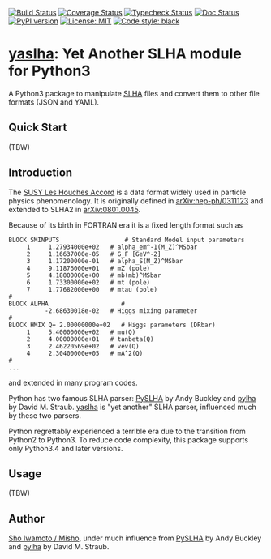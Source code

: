 [![Build Status](https://github.com/misho104/yaslha/actions/workflows/unit-test.yaml/badge.svg?branch=master)](https://github.com/misho104/yaslha/actions/workflows/unit-test.yaml)
[![Coverage Status](https://codecov.io/gh/misho104/yaslha/branch/master/graph/badge.svg?token=SL19A4WATT)](https://codecov.io/gh/misho104/yaslha)
[![Typecheck Status](https://github.com/misho104/yaslha/actions/workflows/type-check.yaml/badge.svg?branch=master)](https://github.com/misho104/yaslha/actions/workflows/type-check.yaml)
[![Doc Status](http://readthedocs.org/projects/yaslha/badge/)](https://yaslha.readthedocs.io/)
[![PyPI version](https://badge.fury.io/py/yaslha.svg)](https://badge.fury.io/py/yaslha)
[![License: MIT](https://img.shields.io/badge/License-MIT-ff25d1.svg)](https://github.com/misho104/yaslha/blob/master/LICENSE)
[![Code style: black](https://img.shields.io/badge/code%20style-black-000000.svg)](https://github.com/ambv/black)

[yaslha](https://github.com/misho104/yaslha): Yet Another SLHA module for Python3
=================================================================================

A Python3 package to manipulate [SLHA](http://skands.physics.monash.edu/slha/) files and convert them to other file formats (JSON and YAML).

Quick Start
-----------

(TBW)

Introduction
------------

The [SUSY Les Houches Accord](http://skands.physics.monash.edu/slha/) is a data format widely used in particle physics phenomenology.
It is originally defined in [arXiv:hep-ph/0311123](https://arxiv.org/abs/hep-ph/0311123) and extended to SLHA2 in [arXiv:0801.0045](https://arxiv.org/abs/0801.0045).

Because of its birth in FORTRAN era it is a fixed length format such as

```
BLOCK SMINPUTS                  # Standard Model input parameters
     1     1.27934000e+02   # alpha_em^-1(M_Z)^MSbar
     2     1.16637000e-05   # G_F [GeV^-2]
     3     1.17200000e-01   # alpha_S(M_Z)^MSbar
     4     9.11876000e+01   # mZ (pole)
     5     4.18000000e+00   # mb(mb)^MSbar
     6     1.73300000e+02   # mt (pole)
     7     1.77682000e+00   # mtau (pole)
#
BLOCK ALPHA                    #
          -2.68630018e-02   # Higgs mixing parameter
#
BLOCK HMIX Q= 2.00000000e+02   # Higgs parameters (DRbar)
     1     5.40000000e+02   # mu(Q)
     2     4.00000000e+01   # tanbeta(Q)
     3     2.46220569e+02   # vev(Q)
     4     2.30400000e+05   # mA^2(Q)
#
...
```

and extended in many program codes.

Python has two famous SLHA parser: [PySLHA](http://www.insectnation.org/projects/pyslha) by Andy Buckley and [pylha](https://github.com/DavidMStraub/pylha) by David M. Straub.
[yaslha](https://github.com/misho104/yaslha) is "yet another" SLHA parser, influenced much by these two parsers.

Python regrettably experienced a terrible era due to the transition from Python2 to Python3.
To reduce code complexity, this package supports only Python3.4 and later versions.

Usage
-----

(TBW)

Author
------

[Sho Iwamoto / Misho](https://www.misho-web.com/), under much influence from [PySLHA](http://www.insectnation.org/projects/pyslha) by Andy Buckley and [pylha](https://github.com/DavidMStraub/pylha) by David M. Straub.
